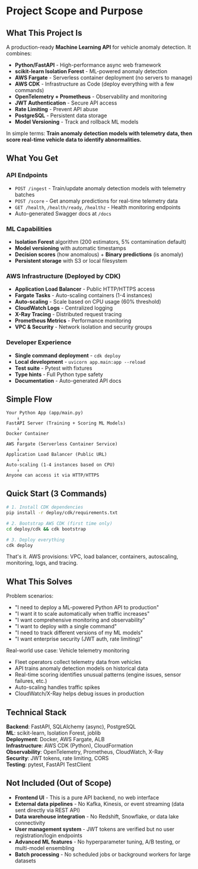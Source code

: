 # Project Scope and Purpose

## What This Project Is

A production-ready **Machine Learning API** for vehicle anomaly detection. It combines:

- **Python/FastAPI** - High-performance async web framework
- **scikit-learn Isolation Forest** - ML-powered anomaly detection
- **AWS Fargate** - Serverless container deployment (no servers to manage)
- **AWS CDK** - Infrastructure as Code (deploy everything with a few commands)
- **OpenTelemetry + Prometheus** - Observability and monitoring
- **JWT Authentication** - Secure API access
- **Rate Limiting** - Prevent API abuse
- **PostgreSQL** - Persistent data storage
- **Model Versioning** - Track and rollback ML models

In simple terms: **Train anomaly detection models with telemetry data, then score real-time vehicle data to identify abnormalities.**

## What You Get

### API Endpoints
- `POST /ingest` - Train/update anomaly detection models with telemetry batches
- `POST /score` - Get anomaly predictions for real-time telemetry data
- `GET /health`, `/health/ready`, `/healthz` - Health monitoring endpoints
- Auto-generated Swagger docs at `/docs`

### ML Capabilities
- **Isolation Forest** algorithm (200 estimators, 5% contamination default)
- **Model versioning** with automatic timestamps
- **Decision scores** (how anomalous) + **Binary predictions** (is anomaly)
- **Persistent storage** with S3 or local filesystem

### AWS Infrastructure (Deployed by CDK)
- **Application Load Balancer** - Public HTTP/HTTPS access
- **Fargate Tasks** - Auto-scaling containers (1-4 instances)
- **Auto-scaling** - Scale based on CPU usage (60% threshold)
- **CloudWatch Logs** - Centralized logging
- **X-Ray Tracing** - Distributed request tracing
- **Prometheus Metrics** - Performance monitoring
- **VPC & Security** - Network isolation and security groups

### Developer Experience
- **Single command deployment** - `cdk deploy`
- **Local development** - `uvicorn app.main:app --reload`
- **Test suite** - Pytest with fixtures
- **Type hints** - Full Python type safety
- **Documentation** - Auto-generated API docs

## Simple Flow

```
Your Python App (app/main.py)
    ↓
FastAPI Server (Training + Scoring ML Models)
    ↓
Docker Container
    ↓  
AWS Fargate (Serverless Container Service)
    ↓
Application Load Balancer (Public URL)
    ↓
Auto-scaling (1-4 instances based on CPU)
    ↓
Anyone can access it via HTTP/HTTPS
```

## Quick Start (3 Commands)

```bash
# 1. Install CDK dependencies
pip install -r deploy/cdk/requirements.txt

# 2. Bootstrap AWS CDK (first time only)
cd deploy/cdk && cdk bootstrap

# 3. Deploy everything
cdk deploy
```

That's it. AWS provisions: VPC, load balancer, containers, autoscaling, monitoring, logs, and tracing.

## What This Solves

Problem scenarios:
- "I need to deploy a ML-powered Python API to production"
- "I want it to scale automatically when traffic increases"
- "I want comprehensive monitoring and observability"
- "I want to deploy with a single command"
- "I need to track different versions of my ML models"
- "I want enterprise security (JWT auth, rate limiting)"

Real-world use case: Vehicle telemetry monitoring
- Fleet operators collect telemetry data from vehicles
- API trains anomaly detection models on historical data
- Real-time scoring identifies unusual patterns (engine issues, sensor failures, etc.)
- Auto-scaling handles traffic spikes
- CloudWatch/X-Ray helps debug issues in production

## Technical Stack

**Backend**: FastAPI, SQLAlchemy (async), PostgreSQL  
**ML**: scikit-learn, Isolation Forest, joblib  
**Deployment**: Docker, AWS Fargate, ALB  
**Infrastructure**: AWS CDK (Python), CloudFormation  
**Observability**: OpenTelemetry, Prometheus, CloudWatch, X-Ray  
**Security**: JWT tokens, rate limiting, CORS  
**Testing**: pytest, FastAPI TestClient  

## Not Included (Out of Scope)

- **Frontend UI** - This is a pure API backend, no web interface
- **External data pipelines** - No Kafka, Kinesis, or event streaming (data sent directly via REST API)
- **Data warehouse integration** - No Redshift, Snowflake, or data lake connectivity
- **User management system** - JWT tokens are verified but no user registration/login endpoints
- **Advanced ML features** - No hyperparameter tuning, A/B testing, or multi-model ensembling
- **Batch processing** - No scheduled jobs or background workers for large datasets

